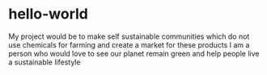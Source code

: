 # hello-world
My project would be to make self sustainable communities which do not use chemicals for farming and create a market for these products
I am a person who would love to see our planet remain green and help people live a sustainable lifestyle
